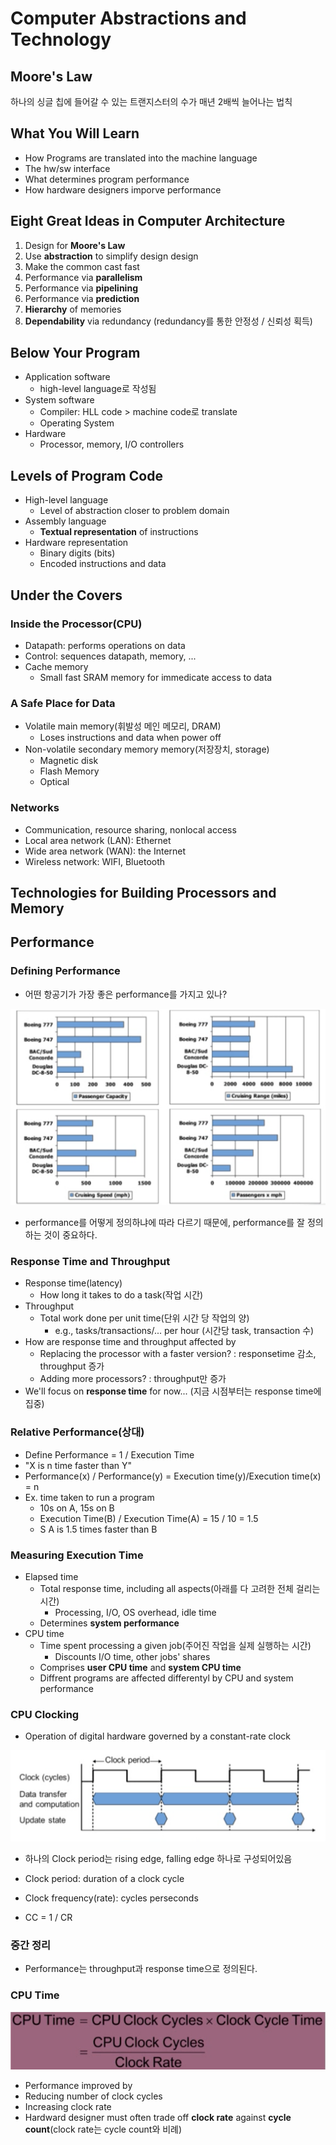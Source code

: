# Computer Abstractions and Technology

## Moore's Law

하나의 싱글 칩에 들어갈 수 있는 트랜지스터의 수가 매년 2배씩 늘어나는 법칙

## What You Will Learn

- How Programs are translated into the machine language
- The hw/sw interface
- What determines program performance
- How hardware designers imporve performance
<!-- - What is parallel processing -->

## Eight Great Ideas in Computer Architecture

1. Design for **Moore's Law**
2. Use **abstraction** to simplify design design
3. Make the common cast fast
4. Performance via **parallelism**
5. Performance via **pipelining**
6. Performance via **prediction**
7. **Hierarchy** of memories
8. **Dependability** via redundancy (redundancy를 통한 안정성 / 신뢰성 획득)

## Below Your Program

- Application software
  - high-level language로 작성됨
- System software
  - Compiler: HLL code > machine code로 translate
  - Operating System
- Hardware
  - Processor, memory, I/O controllers

## Levels of Program Code

- High-level language
  - Level of abstraction closer to problem domain
- Assembly language
  - **Textual representation** of instructions
- Hardware representation
  - Binary digits (bits)
  - Encoded instructions and data

## Under the Covers

### Inside the Processor(CPU)

- Datapath: performs operations on data
- Control: sequences datapath, memory, ...
- Cache memory
  - Small fast SRAM memory for immedicate access to data

### A Safe Place for Data

- Volatile main memory(휘발성 메인 메모리, DRAM)
  - Loses instructions and data when power off
- Non-volatile secondary memory memory(저장장치, storage)
  - Magnetic disk
  - Flash Memory
  - Optical

### Networks

- Communication, resource sharing, nonlocal access
- Local area network (LAN): Ethernet
- Wide area network (WAN): the Internet
- Wireless network: WIFI, Bluetooth

## Technologies for Building Processors and Memory

## Performance

### Defining Performance

- 어떤 항공기가 가장 좋은 performance를 가지고 있나?

![computer_abstractions_technology_1](./img/computer_abstractions_technology_1.png)

- performance를 어떻게 정의하냐에 따라 다르기 때문에, performance를 잘 정의하는 것이 중요하다.

### Response Time and Throughput

- Response time(latency)
  - How long it takes to do a task(작업 시간)
- Throughput
  - Total work done per unit time(단위 시간 당 작업의 양)
    - e.g., tasks/transactions/... per hour (시간당 task, transaction 수)
- How are response time and throughput affected by
  - Replacing the processor with a faster version? : responsetime 감소, throughput 증가
  - Adding more processors? : throughput만 증가
- We'll focus on **response time** for now... (지금 시점부터는 response time에 집중)

### Relative Performance(상대)

- Define Performance = 1 / Execution Time
- "X is n time faster than Y"
- Performance(x) / Performance(y) = Execution time(y)/Execution time(x) = n
- Ex. time taken to run a program
  - 10s on A, 15s on B
  - Execution Time(B) / Execution Time(A) = 15 / 10 = 1.5
  - S A is 1.5 times faster than B

### Measuring Execution Time

- Elapsed time
  - Total response time, including all aspects(아래를 다 고려한 전체 걸리는 시간)
    - Processing, I/O, OS overhead, idle time
  - Determines **system performance**
- CPU time
  - Time spent processing a given job(주어진 작업을 실제 실행하는 시간)
    - Discounts I/O time, other jobs' shares
  - Comprises **user CPU time** and **system CPU time**
  - Diffrent programs are affected differentyl by CPU and system performance

### CPU Clocking

- Operation of digital hardware governed by a constant-rate clock

![computer_abstractions_technology_2](./img/computer_abstractions_technology_2.png)

- 하나의 Clock period는 rising edge, falling edge 하나로 구성되어있음

- Clock period: duration of a clock cycle
- Clock frequency(rate): cycles perseconds

- CC = 1 / CR

### 중간 정리

- Performance는 throughput과 response time으로 정의된다.

### CPU Time

![computer_abstractions_technology_3](./img/computer_abstractions_technology_3.png)

- Performance improved by
- Reducing number of clock cycles
- Increasing clock rate
- Hardward designer must often trade off **clock rate** against **cycle count**(clock rate는 cycle count와 비례)
